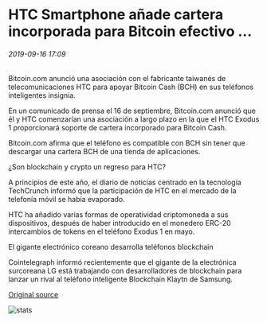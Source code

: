 # HTC Smartphone añade cartera incorporada para Bitcoin efectivo ...

###### 2019-09-16 17:09

Bitcoin.com anunció una asociación con el fabricante taiwanés de telecomunicaciones HTC para apoyar Bitcoin Cash (BCH) en sus teléfonos inteligentes insignia.

En un comunicado de prensa el 16 de septiembre, Bitcoin.com anunció que él y HTC comenzarían una asociación a largo plazo en la que el HTC Exodus 1 proporcionará soporte de cartera incorporado para Bitcoin Cash.

Bitcoin.com afirma que el teléfono es compatible con BCH sin tener que descargar una cartera BCH de una tienda de aplicaciones.

¿Son blockchain y crypto un regreso para HTC?

A principios de este año, el diario de noticias centrado en la tecnología TechCrunch informó que la participación de HTC en el mercado de la telefonía móvil se había evaporado.

HTC ha añadido varias formas de operatividad criptomoneda a sus dispositivos, después de haber introducido en el monedero ERC-20 intercambios de tokens en el teléfono Exodus 1 en mayo.

El gigante electrónico coreano desarrolla teléfonos blockchain

Cointelegraph informó recientemente que el gigante de la electrónica surcoreana LG está trabajando con desarrolladores de blockchain para lanzar un rival al teléfono inteligente Blockchain Klaytn de Samsung.

[Original source](https://cointelegraph.com/news/htc-smartphone-adds-built-in-wallet-for-bitcoin-cash)

![stats](https://c.statcounter.com/11760860/0/a89fa40b/1/ "stats")